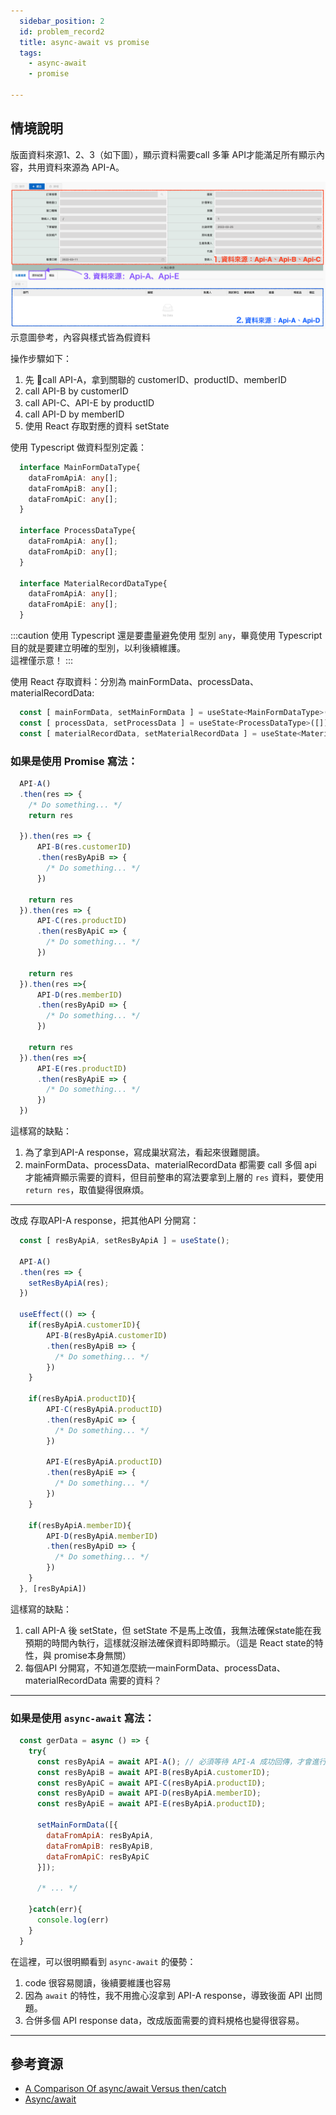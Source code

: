 ```yaml
---
  sidebar_position: 2
  id: problem_record2
  title: async-await vs promise
  tags:
    - async-await
    - promise

---
```

## 情境說明
版面資料來源1、2、3（如下圖），顯示資料需要call 多筆 API才能滿足所有顯示內容，共用資料來源為 API-A。

![record_problem2_scenario](../../static/img/docs/record/record_problem2_scenario.png)示意圖參考，內容與樣式皆為假資料

操作步驟如下：
1. 先 call API-A，拿到關聯的 customerID、productID、memberID
2. call API-B by customerID
3. call API-C、API-E by productID
4. call API-D by memberID
5. 使用 React 存取對應的資料 setState


使用 Typescript 做資料型別定義：
```typescript
  interface MainFormDataType{
    dataFromApiA: any[];
    dataFromApiB: any[];
    dataFromApiC: any[];
  }

  interface ProcessDataType{
    dataFromApiA: any[];
    dataFromApiD: any[];
  }

  interface MaterialRecordDataType{
    dataFromApiA: any[];
    dataFromApiE: any[];
  }
```

:::caution
  使用 Typescript 還是要盡量避免使用 型別 `any`，畢竟使用 Typescript 目的就是要建立明確的型別，以利後續維護。<br />
  這裡僅示意！
:::

使用 React 存取資料：分別為 mainFormData、processData、materialRecordData:
```jsx
  const [ mainFormData, setMainFormData ] = useState<MainFormDataType>([]);
  const [ processData, setProcessData ] = useState<ProcessDataType>([]);
  const [ materialRecordData, setMaterialRecordData ] = useState<MaterialRecordDataType>([]);
```

### 如果是使用 Promise 寫法：

```js
  API-A()
  .then(res => {
    /* Do something... */
    return res

  }).then(res => {
      API-B(res.customerID)
      .then(resByApiB => {
        /* Do something... */
      })

    return res
  }).then(res => {
      API-C(res.productID)
      .then(resByApiC => {
        /* Do something... */
      })
    
    return res
  }).then(res =>{
      API-D(res.memberID)
      .then(resByApiD => {
        /* Do something... */
      })
    
    return res
  }).then(res =>{
      API-E(res.productID)
      .then(resByApiE => {
        /* Do something... */
      })
  })
```
這樣寫的缺點：
1. 為了拿到API-A response，寫成巢狀寫法，看起來很難閱讀。
2. mainFormData、processData、materialRecordData 都需要 call 多個 api 才能補齊顯示需要的資料，但目前整串的寫法要拿到上層的 `res` 資料，要使用 `return res`，取值變得很麻煩。

---

改成 存取API-A response，把其他API 分開寫：
```js
  const [ resByApiA, setResByApiA ] = useState();

  API-A()
  .then(res => {
    setResByApiA(res);
  })

  useEffect(() => {    
    if(resByApiA.customerID){
        API-B(resByApiA.customerID)
        .then(resByApiB => {
          /* Do something... */
        })
    }

    if(resByApiA.productID){
        API-C(resByApiA.productID)
        .then(resByApiC => {
          /* Do something... */
        })

        API-E(resByApiA.productID)
        .then(resByApiE => {
          /* Do something... */
        })
    }

    if(resByApiA.memberID){
        API-D(resByApiA.memberID)
        .then(resByApiD => {
          /* Do something... */
        })
    }
  }, [resByApiA])


```
這樣寫的缺點：
1. call API-A 後 setState，但 setState 不是馬上改值，我無法確保state能在我預期的時間內執行，這樣就沒辦法確保資料即時顯示。（這是 React state的特性，與 promise本身無關）
2. 每個API 分開寫，不知道怎麼統一mainFormData、processData、materialRecordData 需要的資料？

---
### 如果是使用 `async-await` 寫法：
```js
  const gerData = async () => {
    try{
      const resByApiA = await API-A(); // 必須等待 API-A 成功回傳，才會進行下一行
      const resByApiB = await API-B(resByApiA.customerID);
      const resByApiC = await API-C(resByApiA.productID);
      const resByApiD = await API-D(resByApiA.memberID);
      const resByApiE = await API-E(resByApiA.productID);

      setMainFormData([{
        dataFromApiA: resByApiA,
        dataFromApiB: resByApiB,
        dataFromApiC: resByApiC
      }]);

      /* ... */

    }catch(err){
      console.log(err)
    }
  }
```

在這裡，可以很明顯看到 `async-await` 的優勢：
1. code 很容易閱讀，後續要維護也容易
2. 因為 `await` 的特性，我不用擔心沒拿到 API-A response，導致後面 API 出問題。
3. 合併多個 API response data，改成版面需要的資料規格也變得很容易。

---
## 參考資源
- [A Comparison Of async/await Versus then/catch](https://www.smashingmagazine.com/2020/11/comparison-async-await-versus-then-catch/)
- [Async/await](https://javascript.info/async-await)